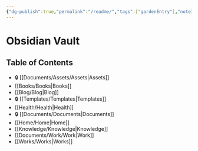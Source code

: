 ```yaml
---
{"dg-publish":true,"permalink":"/readme/","tags":["gardenEntry"],"noteIcon":""}
---
```


# Obsidian Vault
## Table of Contents
- 🔒 [[Documents/Assets/Assets\|Assets]]
- [[Books/Books\|Books]]
- [[Blog/Blog\|Blog]]
- 🔒 [[Templates/Templates\|Templates]]
- [[Health/Health\|Health]]
- 🔒 [[Documents/Documents\|Documents]]
- [[Home/Home\|Home]]
- [[Knowledge/Knowledge\|Knowledge]]
- [[Documents/Work/Work\|Work]]
- [[Works/Works\|Works]]
